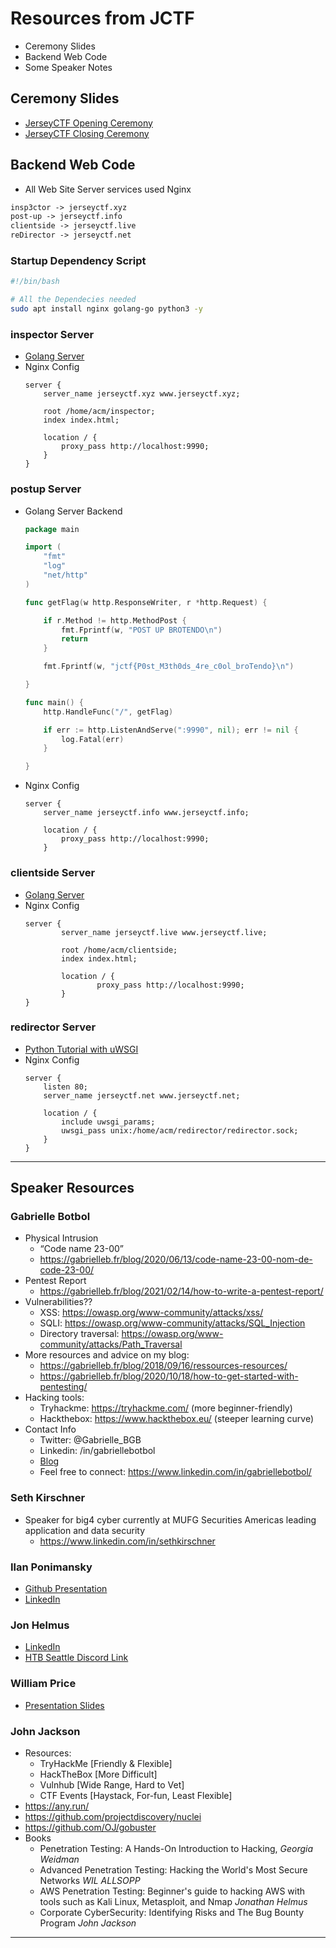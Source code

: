 # Resources from JCTF
* Ceremony Slides
* Backend Web Code
* Some Speaker Notes

## Ceremony Slides
<!-- More like Ceremoney -->
* [JerseyCTF Opening Ceremony](https://docs.google.com/presentation/d/1kF8u1f4Vr4wr1c_JM5Ct8yQSILD22Bx2WwYI49L7sDs/edit#slide=id.p)
* [JerseyCTF Closing Ceremony](https://docs.google.com/presentation/d/1LInif-KFnxkv8wILIRVDxJxKUUp3cjDsr9roERaeSjY/edit#slide=id.g7a02ec5f50_0_163)

## Backend Web Code 
<!-- Written up and developed by AOrps with help from DigitalOcean's Wonderful Support
-->
* All Web Site Server services used Nginx 

```txt
insp3ctor -> jerseyctf.xyz
post-up -> jerseyctf.info
clientside -> jerseyctf.live
reDirector -> jerseyctf.net
```
### Startup Dependency Script
```bash
#!/bin/bash

# All the Dependecies needed
sudo apt install nginx golang-go python3 -y
```

### inspector Server
* [Golang Server](https://github.com/njitacm/jerseyctf-registration-site/blob/main/serve.go)
* Nginx Config 
    ```nginx
    server {
        server_name jerseyctf.xyz www.jerseyctf.xyz;

        root /home/acm/inspector;
        index index.html;

        location / {
            proxy_pass http://localhost:9990;
        }
    }
    ```
### postup Server
* Golang Server Backend
    ```go
    package main

    import (
        "fmt"
        "log"
        "net/http"
    )

    func getFlag(w http.ResponseWriter, r *http.Request) {

        if r.Method != http.MethodPost {
            fmt.Fprintf(w, "POST UP BROTENDO\n")
            return
        }

        fmt.Fprintf(w, "jctf{P0st_M3th0ds_4re_c0ol_broTendo}\n")

    }

    func main() {
        http.HandleFunc("/", getFlag)

        if err := http.ListenAndServe(":9990", nil); err != nil {
            log.Fatal(err)
        }

    }
    ```

* Nginx Config
    ```nginx
    server {
        server_name jerseyctf.info www.jerseyctf.info;

        location / {
            proxy_pass http://localhost:9990;
        }
    ```


### clientside Server
* [Golang Server](https://github.com/njitacm/jerseyctf-registration-site/blob/main/serve.go)
* Nginx Config 
    ```nginx
    server {
            server_name jerseyctf.live www.jerseyctf.live;

            root /home/acm/clientside;
            index index.html;

            location / {
                    proxy_pass http://localhost:9990;
            }
    }
    ```

### redirector Server
* [Python Tutorial with uWSGI](https://www.digitalocean.com/community/tutorials/how-to-serve-flask-applications-with-uswgi-and-nginx-on-ubuntu-18-04)
* Nginx Config
    ```nginx
    server {
        listen 80;
        server_name jerseyctf.net www.jerseyctf.net;

        location / {
            include uwsgi_params;
            uwsgi_pass unix:/home/acm/redirector/redirector.sock;
        }
    }
    ```

---

## Speaker Resources
<!-- Report Done by DatGuy000 -->

### Gabrielle Botbol
* Physical Intrusion
    * “Code name 23-00”
    * https://gabrielleb.fr/blog/2020/06/13/code-name-23-00-nom-de-code-23-00/
* Pentest Report
    * https://gabrielleb.fr/blog/2021/02/14/how-to-write-a-pentest-report/
* Vulnerabilities??
    * XSS: https://owasp.org/www-community/attacks/xss/ 
    * SQLI: https://owasp.org/www-community/attacks/SQL_Injection 
    * Directory traversal: https://owasp.org/www-community/attacks/Path_Traversal
* More resources and advice on my blog:
    * https://gabrielleb.fr/blog/2018/09/16/ressources-resources/
    * https://gabrielleb.fr/blog/2020/10/18/how-to-get-started-with-pentesting/ 
* Hacking tools:
     * Tryhackme:  https://tryhackme.com/ (more beginner-friendly)
    * Hackthebox: https://www.hackthebox.eu/ (steeper learning curve)
* Contact Info
    * Twitter: @Gabrielle_BGB
    * Linkedin:   /in/gabriellebotbol
    * [Blog](https://gabrielleb.fr/blog)
    * Feel free to connect: https://www.linkedin.com/in/gabriellebotbol/


### Seth Kirschner
* Speaker for big4 cyber currently at MUFG Securities Americas leading application and data security
    * https://www.linkedin.com/in/sethkirschner 

### Ilan Ponimansky
* [Github Presentation](https://github.com/iloveicedgreentea/jerseyctf-presentation)
* [LinkedIn](https://www.linkedin.com/in/ilanponimansky/) 

### Jon Helmus
* [LinkedIn](https://www.linkedin.com/in/jon-helmus-474146103/)
* [HTB Seattle Discord Link](https://discord.gg/XduZrTBp)

### William Price
* [Presentation Slides](https://docs.google.com/presentation/d/1mkUdhZDPWkiOZ4BITrBfLOzFGB0ZgDno7MmwHkopylc/edit?usp=sharing)

### John Jackson 
* Resources: 
    * TryHackMe [Friendly & Flexible] 
    * HackTheBox [More Difficult] 
    * Vulnhub [Wide Range, Hard to Vet]
    * CTF Events [Haystack, For-fun, Least Flexible] 
* https://any.run/ 
* https://github.com/projectdiscovery/nuclei
* https://github.com/OJ/gobuster
* Books
    * Penetration Testing: A Hands-On Introduction to Hacking, _Georgia Weidman_
    * Advanced Penetration Testing: Hacking the World's Most Secure Networks _WIL ALLSOPP_
    * AWS Penetration Testing: Beginner's guide to hacking AWS with tools such as Kali Linux, Metasploit, and Nmap _Jonathan Helmus_
    * Corporate CyberSecurity: Identifying Risks and The Bug Bounty Program _John Jackson_
---